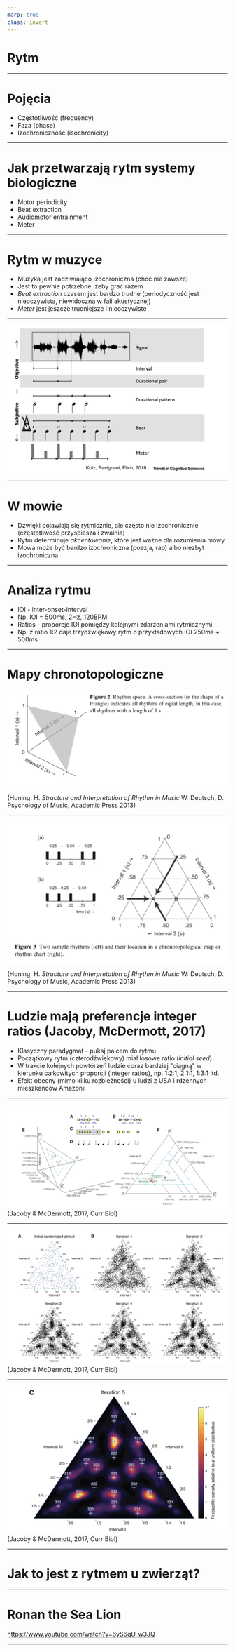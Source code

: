 ```yaml
---
marp: true
class: invert
---
```


# Rytm

---

# Pojęcia

* Częstotliwość (frequency)
* Faza (phase)
* Izochroniczność (isochronicity)

---

# Jak przetwarzają rytm systemy biologiczne

* Motor periodicity
* Beat extraction
* Audiomotor entrainment
* Meter

---

# Rytm w muzyce

* Muzyka jest zadziwiająco izochroniczna (choć nie zawsze)
* Jest to pewnie potrzebne, żeby grać razem
* _Beat extraction_ czasem jest bardzo trudne (periodyczność jest nieoczywista, niewidoczna w fali akustycznej)
* _Meter_ jest jeszcze trudniejsze i nieoczywiste

---

![h:650](img/rhythm.png)

---

# W mowie

* Dźwięki pojawiają się rytmicznie, ale często nie izochronicznie (częstotliwość przyspiesza i zwalnia)
* Rytm determinuje _akcentowanie_, które jest ważne dla rozumienia mowy
* Mowa może być bardzo izochroniczna (poezja, rap) albo niezbyt izochroniczna

---

# Analiza rytmu

* IOI - inter-onset-interval
* Np. IOI  = 500ms, 2Hz, 120BPM
* Ratios - proporcje IOI pomiędzy kolejnymi zdarzeniami rytmicznymi
* Np. z ratio 1:2 daje trzydźwiękowy rytm o przykładowych IOI 250ms + 500ms

---

# Mapy chronotopologiczne

![h:450](img/05_rhythm_space3d.png)

(Honing, H. _Structure and Interpretation of Rhythm in Music_ W: Deutsch, D. Psychology of Music, Academic Press 2013)

---

![h:500](img/05_mapy.png)

(Honing, H. _Structure and Interpretation of Rhythm in Music_ W: Deutsch, D. Psychology of Music, Academic Press 2013)

---

# Ludzie mają preferencje integer ratios (Jacoby, McDermott, 2017)

* Klasyczny paradygmat - pukaj palcem do rytmu
* Początkowy rytm (czterodźwiękowy) miał losowe ratio (_initial seed_)
* W trakcie kolejnych powtórzeń ludzie coraz bardziej "ciągną"
w kierunku całkowitych proporcji (integer ratios), np. 1:2:1, 2:1:1, 1:3:1 itd.
* Efekt obecny (mimo kilku rozbieżności) u ludzi z USA i rdzennych mieszkańców Amazonii


---

![h:650](img/jacoby2017_1.png)
(Jacoby & McDermott, 2017, Curr Biol)

---

![h:650](img/jacoby2017_2.png)
(Jacoby & McDermott, 2017, Curr Biol)

---

![h:650](img/jacoby2017_3.png)
(Jacoby & McDermott, 2017, Curr Biol)

---

# Jak to jest z rytmem u zwierząt?

---

# Ronan the Sea Lion

<https://www.youtube.com/watch?v=6yS6qU_w3JQ>

---

# 